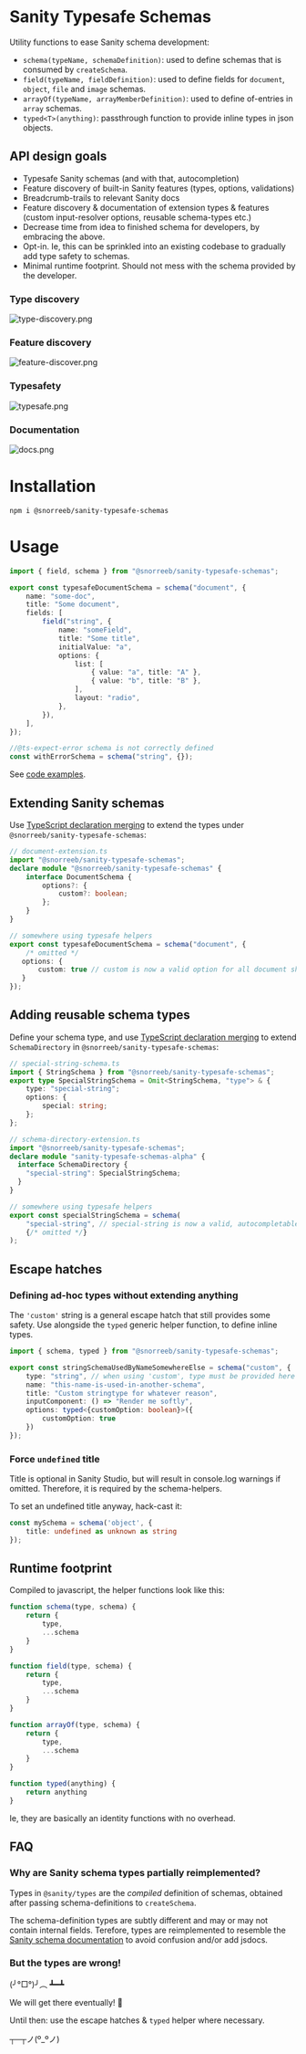 # Sanity Typesafe Schemas

Utility functions to ease Sanity schema development:

* `schema(typeName, schemaDefinition)`: used to define schemas that is consumed by `createSchema`.
* `field(typeName, fieldDefinition)`: used to define fields for `document`, `object`, `file` and `image` schemas.
* `arrayOf(typeName, arrayMemberDefinition)`: used to define of-entries in `array` schemas.
* `typed<T>(anything)`: passthrough function to provide inline types in json objects.

## API design goals

- Typesafe Sanity schemas (and with that, autocompletion)
- Feature discovery of built-in Sanity features (types, options, validations)
- Breadcrumb-trails to relevant Sanity docs
- Feature discovery & documentation of extension types & features (custom input-resolver options, reusable schema-types etc.)
- Decrease time from idea to finished schema for developers, by embracing the above.
- Opt-in. Ie, this can be sprinkled into an existing codebase to gradually add type safety to schemas.
- Minimal runtime footprint. Should not mess with the schema provided by the developer.

### Type discovery

![type-discovery.png](docs/images/type-discovery.png)

### Feature discovery

![feature-discover.png](docs/images/feature-discover.png)

### Typesafety

![typesafe.png](docs/images/typesafe.png)

### Documentation
![docs.png](docs/images/docs.png)

# Installation

`npm i @snorreeb/sanity-typesafe-schemas`

# Usage

```ts
import { field, schema } from "@snorreeb/sanity-typesafe-schemas";

export const typesafeDocumentSchema = schema("document", {
    name: "some-doc",
    title: "Some document",
    fields: [
        field("string", {
            name: "someField",
            title: "Some title",
            initialValue: "a",
            options: {
                list: [
                    { value: "a", title: "A" },
                    { value: "b", title: "B" },
                ],
                layout: "radio",
            },
        }),
    ],
});

//@ts-expect-error schema is not correctly defined
const withErrorSchema = schema("string", {});
```

See [code examples](src/examples).

## Extending Sanity schemas
Use [TypeScript declaration merging](https://www.typescriptlang.org/docs/handbook/declaration-merging.html) 
to extend the types under `@snorreeb/sanity-typesafe-schemas`:

```ts
// document-extension.ts
import "@snorreeb/sanity-typesafe-schemas";
declare module "@snorreeb/sanity-typesafe-schemas" {
    interface DocumentSchema {
        options?: {
            custom?: boolean;
        };
    }
}

// somewhere using typesafe helpers
export const typesafeDocumentSchema = schema("document", {
    /* omitted */
   options: {
       custom: true // custom is now a valid option for all document shemas
   } 
});
```

## Adding reusable schema types
Define your schema type, and use [TypeScript declaration merging](https://www.typescriptlang.org/docs/handbook/declaration-merging.html)
to extend `SchemaDirectory` in `@snorreeb/sanity-typesafe-schemas`:

```ts
// special-string-schema.ts
import { StringSchema } from "@snorreeb/sanity-typesafe-schemas";
export type SpecialStringSchema = Omit<StringSchema, "type"> & {
    type: "special-string";
    options: {
        special: string;
    };
};

// schema-directory-extension.ts
import "@snorreeb/sanity-typesafe-schemas";
declare module "sanity-typesafe-schemas-alpha" {
  interface SchemaDirectory {
    "special-string": SpecialStringSchema;
  }
}

// somewhere using typesafe helpers
export const specialStringSchema = schema(
    "special-string", // special-string is now a valid, autocompletable type
    {/* omitted */}
);
```

## Escape hatches

### Defining ad-hoc types without extending anything
The `'custom'` string  is a general escape hatch that still provides some safety.
Use alongside the `typed` generic helper function, to define inline types.

```ts
import { schema, typed } from "@snorreeb/sanity-typesafe-schemas";

export const stringSchemaUsedByNameSomewhereElse = schema("custom", {
    type: "string", // when using 'custom', type must be provided here
    name: "this-name-is-used-in-another-schema",
    title: "Custom stringtype for whatever reason",
    inputComponent: () => "Render me softly",
    options: typed<{customOption: boolean}>({
        customOption: true
    })
});
```

### Force `undefined` title
Title is optional in Sanity Studio, but will result in console.log warnings if omitted.
Therefore, it is required by the schema-helpers.

To set an undefined title anyway, hack-cast it:

```ts
const mySchema = schema('object', {
    title: undefined as unknown as string    
});
```

## Runtime footprint

Compiled to javascript, the helper functions look like this:

```js
function schema(type, schema) {
    return {
        type,
        ...schema
    }
}

function field(type, schema) {
    return {
        type,
        ...schema
    }
}

function arrayOf(type, schema) {
    return {
        type,
        ...schema
    }
}

function typed(anything) {
    return anything
}
```

Ie, they are basically an identity functions with no overhead.

## FAQ

### Why are Sanity schema types partially reimplemented?
Types in `@sanity/types` are the _compiled_ definition of schemas, obtained
after passing schema-definitions to `createSchema`.

The schema-definition types are subtly different and may or may not contain internal fields.
Terefore, types are reimplemented to resemble the [Sanity schema documentation](https://www.sanity.io/docs/schema-types) 
to avoid confusion and/or add jsdocs.

### But the types are wrong! 
(╯°□°)╯︵ ┻━┻

We will get there eventually! 🤞

Until then: use the escape hatches & `typed` helper where necessary. 

┬─┬ノ(º_ºノ)

